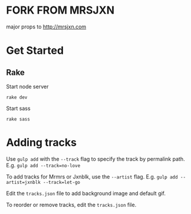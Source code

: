 # FORK FROM MRSJXN

major props to http://mrsjxn.com

# Get Started

## Rake

Start node server
```
rake dev
```

Start sass
```
rake sass
```

# Adding tracks

Use `gulp add` with the `--track` flag to specify the track by permalink path.
E.g. `gulp add --track=no-love`

To add tracks for Mrmrs or Jxnblk, use the `--artist` flag.
E.g. `gulp add --artist=jxnblk --track=let-go`

Edit the `tracks.json` file to add background image and default gif.

To reorder or remove tracks, edit the `tracks.json` file.

